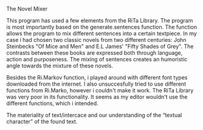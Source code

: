 The Novel Mixer

This program has used a few elements from the RiTa Library. The program is most importantly based on the generate.sentences function.
The function allows the program to mix different sentences into a certain textpiece. In my case i had chosen two classic novels
from two different centuries: John Steinbecks "Of Mice and Men" and E.L James' "Fifty Shades of Grey". The contrasts between
these books are expressed both through language, action and purposeness. The mixing of sentences creates an humoristic angle
towards the mixture of these novels.

Besides the Ri.Markov function, i played around with different font types downloaded from the internet. I also unsuccesfully
tried to use different functions from Ri.Marko, however i couldn't make it work. The RiTa Library was very poor in its
functionality. It seems as my editor wouldn't use the different functions, which i intended. 

The materiality of text/intercace and our understanding of the “textual character” of the found text. 
